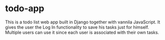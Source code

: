 # todo-app
This is a todo list web app built in Django together with vannila JavaScript. It gives the user the Log In functionality to save his tasks just for himself. Multiple users can use it since each user is associated with their own tasks.
